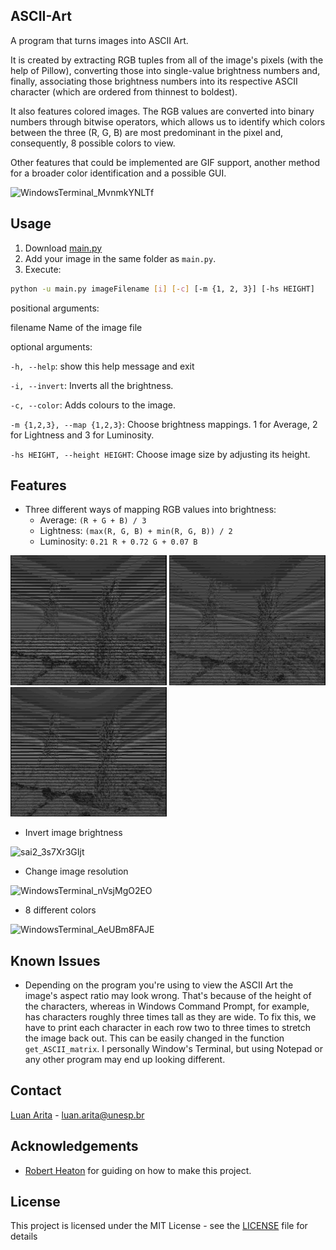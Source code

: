 ## ASCII-Art

A program that turns images into ASCII Art. 

It is created by extracting RGB tuples from all of the image's pixels (with the help of Pillow), converting those into single-value brightness numbers and, finally, associating those brightness numbers into its respective ASCII character (which are ordered from thinnest to boldest). 

It also features colored images. The RGB values are converted into binary numbers through bitwise operators, which allows us to identify which colors between the three (R, G, B) are most predominant in the pixel and, consequently, 8 possible colors to view.

Other features that could be implemented are GIF support, another method for a broader color identification and a possible GUI.

![WindowsTerminal_MvnmkYNLTf](https://github.com/luan-arita/ASCII_art/assets/35427506/15efeab0-b896-467e-8a9e-4266ac52f670)

## Usage
1. Download [main.py](https://github.com/luan-arita/ASCII_art/blob/main/main.py)
2. Add your image in the same folder as `main.py`.
3. Execute:
```sh
python -u main.py imageFilename [i] [-c] [-m {1, 2, 3}] [-hs HEIGHT]
```
positional arguments:

  filename              Name of the image file

optional arguments:

  `-h, --help`:            show this help message and exit
  
  `-i, --invert`:          Inverts all the brightness.
  
  `-c, --color`:           Adds colours to the image.
  
  `-m {1,2,3}, --map {1,2,3}`:        Choose brightness mappings. 1 for Average, 2 for Lightness and 3 for Luminosity.
  
  `-hs HEIGHT, --height HEIGHT`:      Choose image size by adjusting its height.

  ## Features
- Three different ways of mapping RGB values into brightness:
  * Average: `(R + G + B) / 3`
  * Lightness: `(max(R, G, B) + min(R, G, B)) / 2`
  * Luminosity: `0.21 R + 0.72 G + 0.07 B`
 <p float="left">
  <img src="/1.png" width="250" />
  <img src="/2.png" width="250" /> 
  <img src="/3.png" width="250" />
</p>

- Invert image brightness

![sai2_3s7Xr3GIjt](https://github.com/luan-arita/ASCII_art/assets/35427506/6d5175df-3256-4746-bf7f-80852a1a14ea)

- Change image resolution

![WindowsTerminal_nVsjMgO2EO](https://github.com/luan-arita/ASCII_art/assets/35427506/efe542f4-993d-47ef-8bd6-b96e4e09d74c)


- 8 different colors

![WindowsTerminal_AeUBm8FAJE](https://github.com/luan-arita/ASCII_art/assets/35427506/132bbb4e-3227-4d21-8257-6bdf1996e7a3)


  ## Known Issues


  * Depending on the program you're using to view the ASCII Art the image's aspect ratio may look wrong. That's because of the height of the characters, whereas in Windows Command Prompt, for example, has characters roughly three times tall as they are wide. To fix this, we have to print each character in each row two to three times to stretch the image back out. This can be easily changed in the function `get_ASCII_matrix`. I personally Window's Terminal, but using Notepad or any other program may end up looking different.

## Contact

[Luan Arita](https://www.linkedin.com/in/luan-arita-319870262/) - luan.arita@unesp.br

## Acknowledgements
* [Robert Heaton](https://robertheaton.com/2018/06/12/programming-projects-for-advanced-beginners-ascii-art/) for guiding on how to make this project.

## License

This project is licensed under the MIT License - see the [LICENSE](https://github.com/sathwikmatsa/ASCII-art/blob/master/LICENSE) file for details



